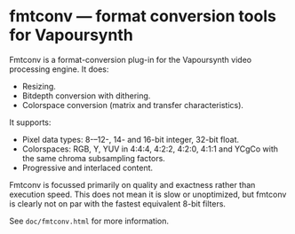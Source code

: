 ﻿fmtconv — format conversion tools for Vapoursynth
=================================================

Fmtconv is a format-conversion plug-in for the Vapoursynth video processing engine.
It does:
* Resizing.
* Bitdepth conversion with dithering.
* Colorspace conversion (matrix and transfer characteristics).

It supports:
* Pixel data types: 8-–12-, 14- and 16-bit integer, 32-bit float.
* Colorspaces: RGB, Y, YUV in 4:4:4, 4:2:2, 4:2:0, 4:1:1 and YCgCo with the same chroma subsampling factors.
* Progressive and interlaced content.

Fmtconv is focussed primarily on quality and exactness rather than execution speed.
This does not mean it is slow or unoptimized, but fmtconv is clearly not on par with the fastest equivalent 8-bit filters.

See `doc/fmtconv.html` for more information.

